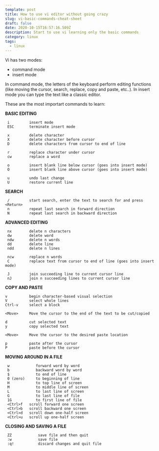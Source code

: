 ```yaml
---
template: post
title: How to use vi editor without going crazy
slug: vi-basic-commands-cheat-sheet
draft: false
date: 2020-10-15T16:57:16.509Z
description: Start to use vi learning only the basic commands
category: linux
tags:
  - linux
---
```

Vi has two modes:

* command mode
* insert mode

In command mode, the letters of the keyboard perform editing functions (like moving the cursor, search, replace, copy and paste, etc..). In insert mode you can type the text like a classic editor. 

These are the most importart commands to learn:



**BASIC EDITING**

```
 i         insert mode
 ESC       terminate insert mode

 x         delete character
 X         delete character before cursor
 D         delete characters from cursor to end of line

 r         replace character under cursor
 cw        replace a word

 o         insert blank line below cursor (goes into insert mode)      
 O         insert blank line above cursor (goes into insert mode) 
 
 u         undo last change
 U         restore current line
```



**SEARCH**

```
 /         start search, enter the text to search for and press <Return>
 n         repeat last search in forward direction
 N         repeat last search in backward direction
```



**ADVANCED EDITING**

```
 nx        delete n characters
 dw        delete word
 ndw       delete n words
 dd        delete line
 ndd       delete n lines
 
 ncw       replace n words
 C         replace text from cursor to end of line (goes into insert mode)

 J         join succeeding line to current cursor line
 nJ        join n succeeding lines to current cursor line
```



**COPY AND PASTE**

```
v          begin character-based visual selection
V          select whole lines
Ctrl-v     select a block

<Move>     Move the cursor to the end of the text to be cut/copied

d          cut selected text
y          copy selected text

<Move>     Move the cursor to the desired paste location

p          paste after the cursor
P          paste before the cursor
```



**MOVING AROUND IN A FILE**

```
 w            forward word by word
 b            backward word by word
 $            to end of line
 0 (zero)     to beginning of line
 H            to top line of screen
 M            to middle line of screen
 L            to last line of screen
 G            to last line of file
 1G           to first line of file
 <Ctrl>f   scroll forward one screen
 <Ctrl>b   scroll backward one screen
 <Ctrl>d   scroll down one-half screen
 <Ctrl>u   scroll up one-half screen
```



**CLOSING AND SAVING A FILE**

```
 ZZ            save file and then quit
 :w            save file
 :q!           discard changes and quit file
```


